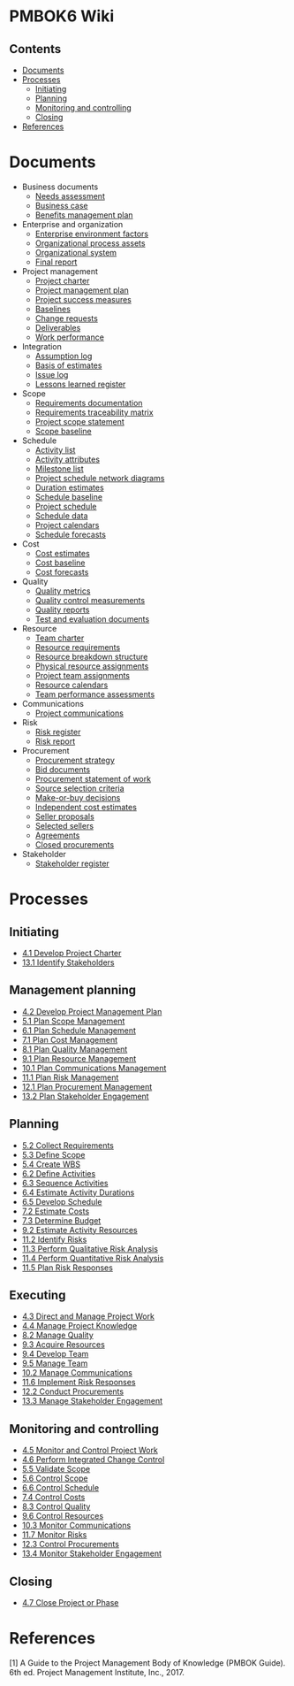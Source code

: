 # PMBOK6 Wiki

## Contents

- [Documents](#documents)
- [Processes](#processes)
  - [Initiating](#initiating)
  - [Planning](#planning)
  - [Monitoring and controlling](#monitoring-and-controlling)
  - [Closing](#closing)
- [References](#references)

# Documents

- Business documents
  - [Needs assessment](business-documents/needs-assessment.md)
  - [Business case](business-documents/business-case.md)
  - [Benefits management plan](business-documents/benefits-management-plan.md)
- Enterprise and organization
  - [Enterprise environment factors](enterprise-organization/enterprise-environmental-factors.md)
  - [Organizational process assets](enterprise-organization/organizational-process-assets.md)
  - [Organizational system](enterprise-organization/organizational-system.md)
  - [Final report](enterprise-organization/final-report.md)
- Project management
  - [Project charter](project-management/project-charter.md)
  - [Project management plan](project-management/project-management-plan.md)
  - [Project success measures](project-management/project-success-measures.md)
  - [Baselines](project-management/baselines.md)
  - [Change requests](project-management/change-requests.md)
  - [Deliverables](deliverables-documentation/deliverables.md)
  - [Work performance](work-performance-documentation/work-performance.md)
- Integration
  - [Assumption log](project-documents/assumption-log.md)
  - [Basis of estimates](project-documents/basis-of-estimates.md)
  - [Issue log](project-documents/issue-log.md)
  - [Lessons learned register](project-documents/lessons-learned-register.md)
- Scope
  - [Requirements documentation](project-documents/requirements-documentation.md)
  - [Requirements traceability matrix](project-documents/requirements-traceability-matrix.md)
  - [Project scope statement](project-documents/project-scope-statement.md)
  - [Scope baseline](project-management/baselines.md#scope-baseline)
- Schedule
  - [Activity list](project-documents/activity-list.md)
  - [Activity attributes](project-documents/activity-attributes.md)
  - [Milestone list](project-documents/milestone-list.md)
  - [Project schedule network diagrams](project-documents/project-schedule-network-diagrams.md)
  - [Duration estimates](project-documents/duration-estimates.md)
  - [Schedule baseline](project-management/baselines.md#schedule-baseline)
  - [Project schedule](project-documents/project-schedule.md)
  - [Schedule data](project-documents/schedule-data.md)
  - [Project calendars](project-documents/project-calendars.md)
  - [Schedule forecasts](project-documents/schedule-forecasts.md)
- Cost
  - [Cost estimates](project-documents/cost-estimates.md)
  - [Cost baseline](project-management/baselines.md#cost-baseline)
  - [Cost forecasts](project-documents/cost-forecasts.md)
- Quality
  - [Quality metrics](project-documents/quality-metrics.md)
  - [Quality control measurements](project-documents/quality-control-measurements.md)
  - [Quality reports](project-documents/quality-reports.md)
  - [Test and evaluation documents](project-documents/test-and-evaluation-documents.md)
- Resource
  - [Team charter](project-documents/team-charter.md)
  - [Resource requirements](project-documents/resource-requirements.md)
  - [Resource breakdown structure](project-documents/resource-breakdown-structure.md)
  - [Physical resource assignments](project-documents/physical-resource-assignment.md)
  - [Project team assignments](project-documents/project-team-assignments.md)
  - [Resource calendars](project-documents/resource-calendars.md)
  - [Team performance assessments](project-documents/team-performance-assessments.md)
- Communications
  - [Project communications](project-documents/project-communications.md)
- Risk
  - [Risk register](project-documents/risk-register.md)
  - [Risk report](project-documents/risk-report.md)
- Procurement
  - [Procurement strategy](procurement-documentation/procurement-strategy.md)
  - [Bid documents](procurement-documentation/bid-documents.md)
  - [Procurement statement of work](procurement-documentation/procurement-statement-of-work.md)
  - [Source selection criteria](procurement-documentation/source-selection-criteria.md)
  - [Make-or-buy decisions](procurement-documentation/make-or-buy-decisions.md)
  - [Independent cost estimates](procurement-documentation/independent-cost-estimates.md)
  - [Seller proposals](procurement-documentation/seller-proposals.md)
  - [Selected sellers](procurement-documentation/selected-sellers.md)
  - [Agreements](procurement-documentation/agreements.md)
  - [Closed procurements](procurement-documentation/closed-procurements.md)
- Stakeholder
  - [Stakeholder register](project-documents/stakeholder-register.md)

# Processes

## Initiating

- [4.1 Develop Project Charter](pmbok6-processes/04-integration/4.1-develop-project-charter.md)
- [13.1 Identify Stakeholders](pmbok6-processes/13-stakeholder/13.1-identify-stakeholders.md)

## Management planning

- [4.2 Develop Project Management Plan](pmbok6-processes/04-integration/4.2-develop-project-management-plan.md)
- [5.1 Plan Scope Management](pmbok6-processes/05-scope/5.1-plan-scope-management.md)
- [6.1 Plan Schedule Management](pmbok6-processes/06-schedule/6.1-plan-schedule-management.md)
- [7.1 Plan Cost Management](pmbok6-processes/07-cost/7.1-plan-cost-management.md)
- [8.1 Plan Quality Management](pmbok6-processes/08-quality/8.1-plan-quality-management.md)
- [9.1 Plan Resource Management](pmbok6-processes/09-resource/9.1-plan-resource-management.md)
- [10.1 Plan Communications Management](pmbok6-processes/10-communications/10.1-plan-communications-management.md)
- [11.1 Plan Risk Management](pmbok6-processes/11-risk/11.1-plan-risk-management.md)
- [12.1 Plan Procurement Management](pmbok6-processes/12-procurement/12.1-plan-procurement-management.md)
- [13.2 Plan Stakeholder Engagement](pmbok6-processes/13-stakeholder/13.2-plan-stakeholder-engagement.md)

## Planning

- [5.2 Collect Requirements](pmbok6-processes/05-scope/5.2-collect-requirements.md)
- [5.3 Define Scope](pmbok6-processes/05-scope/5.3-define-scope.md)
- [5.4 Create WBS](pmbok6-processes/05-scope/5.4-create-wbs.md)
- [6.2 Define Activities](pmbok6-processes/06-schedule/6.2-define-activities.md)
- [6.3 Sequence Activities](pmbok6-processes/06-schedule/6.3-sequence-activities.md)
- [6.4 Estimate Activity Durations](pmbok6-processes/06-schedule/6.4-estimate-activity-durations.md)
- [6.5 Develop Schedule](pmbok6-processes/06-schedule/6.5-develop-schedule.md)
- [7.2 Estimate Costs](pmbok6-processes/07-cost/7.2-estimate-costs.md)
- [7.3 Determine Budget](pmbok6-processes/07-cost/7.3-determine-budget.md)
- [9.2 Estimate Activity Resources](pmbok6-processes/09-resource/9.2-estimate-activity-resources.md)
- [11.2 Identify Risks](pmbok6-processes/11-risk/11.2-identify-risks.md)
- [11.3 Perform Qualitative Risk Analysis](pmbok6-processes/11-risk/11.3-perform-qualitative-risk-analysis.md)
- [11.4 Perform Quantitative Risk Analysis](pmbok6-processes/11-risk/11.4-perform-quantitative-risk-analysis.md)
- [11.5 Plan Risk Responses](pmbok6-processes/11-risk/11.5-plan-risk-responses.md)

## Executing

- [4.3 Direct and Manage Project Work](pmbok6-processes/04-integration/4.3-direct-and-manage-project-work.md)
- [4.4 Manage Project Knowledge](pmbok6-processes/04-integration/4.4-manage-project-knowledge.md)
- [8.2 Manage Quality](pmbok6-processes/08-quality/8.2-manage-quality.md)
- [9.3 Acquire Resources](pmbok6-processes/09-resource/9.3-acquire-resources.md)
- [9.4 Develop Team](pmbok6-processes/09-resource/9.4-develop-team.md)
- [9.5 Manage Team](pmbok6-processes/09-resource/9.5-manage-team.md)
- [10.2 Manage Communications](pmbok6-processes/10-communications/10.2-manage-communications.md)
- [11.6 Implement Risk Responses](pmbok6-processes/11-risk/11.6-implement-risk-responses.md)
- [12.2 Conduct Procurements](pmbok6-processes/12-procurement/12.2-conduct-procurements.md)
- [13.3 Manage Stakeholder Engagement](pmbok6-processes/13-stakeholder/13.3-manage-stakeholder-engagement.md)

## Monitoring and controlling

- [4.5 Monitor and Control Project Work](pmbok6-processes/04-integration/4.5-monitor-and-control-project-work.md)
- [4.6 Perform Integrated Change Control](pmbok6-processes/04-integration/4.6-perform-integrated-change-control.md)
- [5.5 Validate Scope](pmbok6-processes/05-scope/5.5-validate-scope.md)
- [5.6 Control Scope](pmbok6-processes/05-scope/5.6-control-scope.md)
- [6.6 Control Schedule](pmbok6-processes/06-schedule/6.6-control-schedule.md)
- [7.4 Control Costs](pmbok6-processes/07-cost/7.4-control-costs.md)
- [8.3 Control Quality](pmbok6-processes/08-quality/8.3-control-quality.md)
- [9.6 Control Resources](pmbok6-processes/09-resource/9.6-control-resources.md)
- [10.3 Monitor Communications](pmbok6-processes/10-communications/10.3-monitor-communications.md)
- [11.7 Monitor Risks](pmbok6-processes/11-risk/11.7-monitor-risks.md)
- [12.3 Control Procurements](pmbok6-processes/12-procurement/12.3-control-procurements.md)
- [13.4 Monitor Stakeholder Engagement](pmbok6-processes/13-stakeholder/13.4-monitor-stakeholder-engagement.md)

## Closing

- [4.7 Close Project or Phase](pmbok6-processes/04-integration/4.7-close-project-or-phase.md)

# References

[1] A Guide to the Project Management Body of Knowledge
(PMBOK Guide). 6th ed. Project Management Institute, Inc., 2017.
